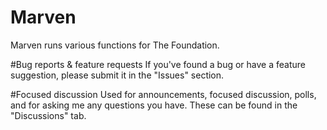 # Marven
Marven runs various functions for The Foundation.

#Bug reports & feature requests
If you've found a bug or have a feature suggestion, please submit it in the "Issues" section.

#Focused discussion
Used for announcements, focused discussion, polls, and for asking me any questions you have. These can be found in the "Discussions" tab.
